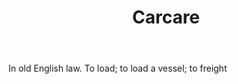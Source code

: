 ---
title: Carcare
letter: C
permalink: "/definitions/bld-carcare.html"
body: In old English law. To load; to load a vessel; to freight
published_at: '2018-07-07'
source: Black's Law Dictionary 2nd Ed (1910)
layout: post
---